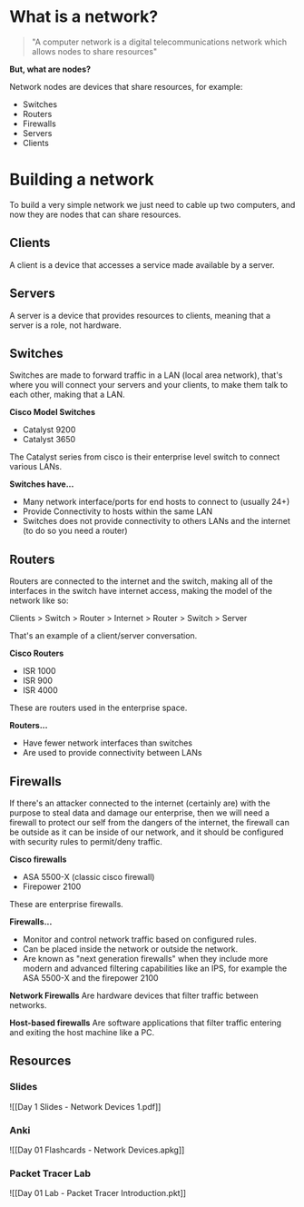 # What is a network?
> "A computer network is a digital telecommunications network which allows nodes to share resources"

**But, what are nodes?**

Network nodes are devices that share resources, for example:

- Switches
- Routers
- Firewalls
- Servers
- Clients

# Building a network
To build a very simple network we just need to cable up two computers, and now they are nodes that can share resources.

## Clients
A client is a device that accesses a service made available by a server.

## Servers
A server is a device that provides resources to clients, meaning that a server is a role, not hardware.

## Switches 
Switches are made to forward traffic in a LAN (local area network), that's where you will connect your servers and your clients, to make them talk to each other, making that a LAN.

**Cisco Model Switches**
- Catalyst 9200
- Catalyst 3650

The Catalyst series from cisco is their enterprise level switch to connect various LANs.

**Switches have...**
- Many network interface/ports for end hosts to connect to (usually 24+)
- Provide Connectivity to hosts within the same LAN 
- Switches does not provide connectivity to others LANs and the internet (to do so you need a router)

## Routers
Routers are connected to the internet and the switch, making all of the interfaces in the switch have internet access, making the model of the network like so:

Clients > Switch > Router > Internet > Router > Switch > Server 

That's an example of a client/server conversation.

**Cisco Routers**
- ISR 1000
- ISR 900 
- ISR 4000

These are routers used in the enterprise space.

**Routers...**
- Have fewer network interfaces than switches 
- Are used to provide connectivity between LANs

## Firewalls
If there's an attacker connected to the internet (certainly are) with the purpose to steal data and damage our enterprise, then we will need a firewall to protect our self from the dangers of the internet, the firewall can be outside as it can be inside of our network, and it should be configured with security rules to permit/deny traffic.

**Cisco firewalls**
- ASA 5500-X (classic cisco firewall)
- Firepower 2100

These are enterprise firewalls.

**Firewalls...**
- Monitor and control network traffic based on configured rules.
- Can be placed inside the network or outside the network.
- Are known as "next generation firewalls" when they include more modern and advanced filtering capabilities like an IPS, for example the ASA 5500-X and the firepower 2100

**Network Firewalls**
Are hardware devices that filter traffic between networks.

**Host-based firewalls**
Are software applications that filter traffic entering and exiting the host machine like a PC.

## Resources

### Slides
![[Day 1 Slides - Network Devices 1.pdf]]

### Anki
![[Day 01 Flashcards - Network Devices.apkg]]

### Packet Tracer Lab
![[Day 01 Lab - Packet Tracer Introduction.pkt]]